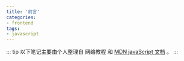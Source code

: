 ```yaml
---
title: '前言'
categories:
- frontend
tags:
- javascript
---
```


::: tip
以下笔记主要由个人整理自 网络教程 和 [MDN javaScript 文档](https://developer.mozilla.org/zh-CN/docs/Web/JavaScript) 。
:::